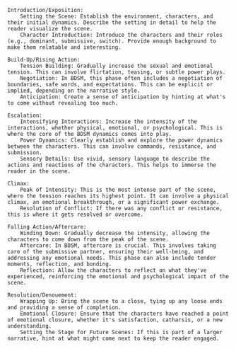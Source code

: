 

    Introduction/Exposition:
        Setting the Scene: Establish the environment, characters, and their initial dynamics. Describe the setting in detail to help the reader visualize the scene.
        Character Introduction: Introduce the characters and their roles (e.g., dominant, submissive, switch). Provide enough background to make them relatable and interesting.

    Build-Up/Rising Action:
        Tension Building: Gradually increase the sexual and emotional tension. This can involve flirtation, teasing, or subtle power plays.
        Negotiation: In BDSM, this phase often includes a negotiation of boundaries, safe words, and expectations. This can be explicit or implied, depending on the narrative style.
        Anticipation: Create a sense of anticipation by hinting at what's to come without revealing too much.

    Escalation:
        Intensifying Interactions: Increase the intensity of the interactions, whether physical, emotional, or psychological. This is where the core of the BDSM dynamics comes into play.
        Power Dynamics: Clearly establish and explore the power dynamics between the characters. This can involve commands, resistance, and submission.
        Sensory Details: Use vivid, sensory language to describe the actions and reactions of the characters. This helps to immerse the reader in the scene.

    Climax:
        Peak of Intensity: This is the most intense part of the scene, where the tension reaches its highest point. It can involve a physical climax, an emotional breakthrough, or a significant power exchange.
        Resolution of Conflict: If there was any conflict or resistance, this is where it gets resolved or overcome.

    Falling Action/Aftercare:
        Winding Down: Gradually decrease the intensity, allowing the characters to come down from the peak of the scene.
        Aftercare: In BDSM, aftercare is crucial. This involves taking care of the submissive partner, ensuring their well-being, and addressing any emotional needs. This phase can also include tender moments, reflection, and bonding.
        Reflection: Allow the characters to reflect on what they've experienced, reinforcing the emotional and psychological impact of the scene.

    Resolution/Denouement:
        Wrapping Up: Bring the scene to a close, tying up any loose ends and providing a sense of completion.
        Emotional Closure: Ensure that the characters have reached a point of emotional closure, whether it's satisfaction, catharsis, or a new understanding.
        Setting the Stage for Future Scenes: If this is part of a larger narrative, hint at what might come next to keep the reader engaged.
